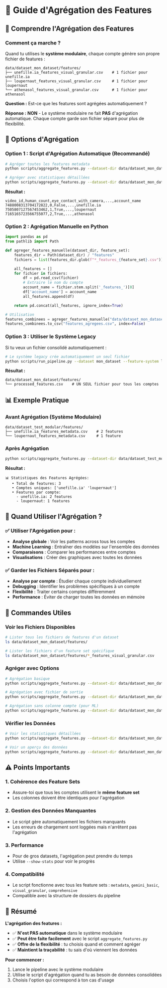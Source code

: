 # 🔄 Guide d'Agrégation des Features

## 🎯 Comprendre l'Agrégation des Features

### **Comment ça marche ?**

Quand tu utilises le **système modulaire**, chaque compte génère son propre fichier de features :

```
data/dataset_mon_dataset/features/
├── unefille.ia_features_visual_granular.csv    # 1 fichier pour unefille.ia
├── loupernaut_features_visual_granular.csv     # 1 fichier pour loupernaut
└── athenasol_features_visual_granular.csv      # 1 fichier pour athenasol
```

**Question :** Est-ce que les features sont agrégées automatiquement ?

**Réponse :** **NON** - Le système modulaire ne fait **PAS** d'agrégation automatique. Chaque compte garde son fichier séparé pour plus de flexibilité.

## 🚀 Options d'Agrégation

### **Option 1 : Script d'Agrégation Automatique** (Recommandé)

```bash
# Agréger toutes les features metadata
python scripts/aggregate_features.py --dataset-dir data/dataset_mon_dataset --feature-set metadata --output features_agregees.csv

# Agréger avec statistiques détaillées
python scripts/aggregate_features.py --dataset-dir data/dataset_mon_dataset --feature-set visual_granular --show-stats
```

**Résultat :**

```csv
video_id,human_count,eye_contact_with_camera,...,account_name
7488008313704172822,0,False,...,unefille.ia
7505807127567453462,1,True,...,loupernaut
7165165723566755077,2,True,...,athenasol
```

### **Option 2 : Agrégation Manuelle en Python**

```python
import pandas as pd
from pathlib import Path

def agreger_features_manuelle(dataset_dir, feature_set):
    features_dir = Path(dataset_dir) / "features"
    fichiers = list(features_dir.glob(f"*_features_{feature_set}.csv"))

    all_features = []
    for fichier in fichiers:
        df = pd.read_csv(fichier)
        # Extraire le nom du compte
        account_name = fichier.stem.split('_features_')[0]
        df['account_name'] = account_name
        all_features.append(df)

    return pd.concat(all_features, ignore_index=True)

# Utilisation
features_combinees = agreger_features_manuelle("data/dataset_mon_dataset", "visual_granular")
features_combinees.to_csv("features_agregees.csv", index=False)
```

### **Option 3 : Utiliser le Système Legacy**

Si tu veux un fichier consolidé automatiquement :

```bash
# Le système legacy crée automatiquement un seul fichier
python scripts/run_pipeline.py --dataset mon_dataset --feature-system legacy
```

**Résultat :**

```
data/dataset_mon_dataset/features/
└── processed_features.csv    # UN SEUL fichier pour tous les comptes
```

## 📊 Exemple Pratique

### **Avant Agrégation** (Système Modulaire)

```
data/dataset_test_modular/features/
├── unefille.ia_features_metadata.csv    # 2 features
└── loupernaut_features_metadata.csv     # 1 feature
```

### **Après Agrégation**

```bash
python scripts/aggregate_features.py --dataset-dir data/dataset_test_modular --feature-set metadata --show-stats
```

**Résultat :**

```
📊 Statistiques des Features Agrégées:
   • Total de features: 3
   • Comptes uniques: ['unefille.ia' 'loupernaut']
   • Features par compte:
     - unefille.ia: 2 features
     - loupernaut: 1 features
```

## 🎯 Quand Utiliser l'Agrégation ?

### **✅ Utiliser l'Agrégation pour :**

- **Analyse globale** : Voir les patterns across tous les comptes
- **Machine Learning** : Entraîner des modèles sur l'ensemble des données
- **Comparaisons** : Comparer les performances entre comptes
- **Visualisations** : Créer des graphiques avec toutes les données

### **✅ Garder les Fichiers Séparés pour :**

- **Analyse par compte** : Étudier chaque compte individuellement
- **Debugging** : Identifier les problèmes spécifiques à un compte
- **Flexibilité** : Traiter certains comptes différemment
- **Performance** : Éviter de charger toutes les données en mémoire

## 🔧 Commandes Utiles

### **Voir les Fichiers Disponibles**

```bash
# Lister tous les fichiers de features d'un dataset
ls data/dataset_mon_dataset/features/

# Lister les fichiers d'un feature set spécifique
ls data/dataset_mon_dataset/features/*_features_visual_granular.csv
```

### **Agréger avec Options**

```bash
# Agrégation basique
python scripts/aggregate_features.py --dataset-dir data/dataset_mon_dataset --feature-set metadata

# Agrégation avec fichier de sortie
python scripts/aggregate_features.py --dataset-dir data/dataset_mon_dataset --feature-set visual_granular --output visual_features_agregees.csv

# Agrégation sans colonne compte (pour ML)
python scripts/aggregate_features.py --dataset-dir data/dataset_mon_dataset --feature-set comprehensive --no-account-column --output ml_features.csv
```

### **Vérifier les Données**

```bash
# Voir les statistiques détaillées
python scripts/aggregate_features.py --dataset-dir data/dataset_mon_dataset --feature-set metadata --show-stats

# Voir un aperçu des données
python scripts/aggregate_features.py --dataset-dir data/dataset_mon_dataset --feature-set visual_granular
```

## ⚠️ Points Importants

### **1. Cohérence des Feature Sets**

- Assure-toi que tous les comptes utilisent le **même feature set**
- Les colonnes doivent être identiques pour l'agrégation

### **2. Gestion des Données Manquantes**

- Le script gère automatiquement les fichiers manquants
- Les erreurs de chargement sont loggées mais n'arrêtent pas l'agrégation

### **3. Performance**

- Pour de gros datasets, l'agrégation peut prendre du temps
- Utilise `--show-stats` pour voir le progrès

### **4. Compatibilité**

- Le script fonctionne avec tous les feature sets : `metadata`, `gemini_basic`, `visual_granular`, `comprehensive`
- Compatible avec la structure de dossiers du pipeline

## 🎉 Résumé

**L'agrégation des features :**

- ✅ **N'est PAS automatique** dans le système modulaire
- ✅ **Peut être faite facilement** avec le script `aggregate_features.py`
- ✅ **Offre de la flexibilité** : tu choisis quand et comment agréger
- ✅ **Maintient la traçabilité** : tu sais d'où viennent les données

**Pour commencer :**

1. Lance le pipeline avec le système modulaire
2. Utilise le script d'agrégation quand tu as besoin de données consolidées
3. Choisis l'option qui correspond à ton cas d'usage
